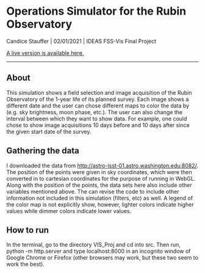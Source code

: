 # Operations Simulator for the Rubin Observatory 

Candice Stauffer | 02/01/2021 | IDEAS FSS-Vis Final Project

[A live version is available here.](https://ageller.github.io/IDEAS_FSS-Vis/FinalStudentProjects/2021winter/CandiceStauffer/index.html)

____________________________________________________________________


## About

This simulation shows a field selection and image acquisition of the Rubin Observatory of the 1-year life of its planned survey. Each image shows a different date and the user can chose different maps to color the data by (e.g. sky brightness, moon phase, etc.). The user can also change the interval between which they want to show data. For example, one could chose to show image acquisitions 10 days before and 10 days after since the given start date of the survey.

## Gathering the data

I downloaded the data from http://astro-lsst-01.astro.washington.edu:8082/. The position of the points were given in sky coordinates, which were then converted in to cartesian coordinates for the purpose of running in WebGL. Along with the position of the points, the data sets here also include other variables mentioned above. The can revise the code to include other information not included in this simulation (filters, etc) as well. 
A legend of the color map is not explicitly show, however, lighter colors indicate higher values while dimmer colors indicate lower values. 


## How to run

In the terminal, go to the directory VIS_Proj and cd into src. Then run, python -m http.server and type localhost:8000 in an incognito window of Google Chrome or Firefox (other browsers may work, but these two seem to work the best). 
